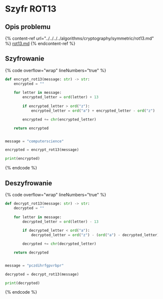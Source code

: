 # Szyfr ROT13

## Opis problemu

{% content-ref url="../../../../algorithms/cryptography/symmetric/rot13.md" %}
[rot13.md](../../../../algorithms/cryptography/symmetric/rot13.md)
{% endcontent-ref %}

## Szyfrowanie

{% code overflow="wrap" lineNumbers="true" %}
```python
def encrypt_rot13(message: str) -> str:
    encrypted = ""
    
    for letter in message:
        encrypted_letter = ord(letter) + 13
        
        if encrypted_letter > ord("z"):
            encrypted_letter = ord("a") + encrypted_letter - ord("z")

        encrypted += chr(encrypted_letter)

    return encrypted


message = "computerscience"

encrypted = encrypt_rot13(message)

print(encrypted)
```
{% endcode %}

## Deszyfrowanie

{% code overflow="wrap" lineNumbers="true" %}
```python
def decrypt_rot13(message: str) -> str:
    decrypted = ""
    
    for letter in message:
        decrypted_letter = ord(letter) - 13
        
        if decrypted_letter < ord("a"):
            decrypted_letter = ord("z") - (ord("a") - decrypted_letter)

        decrypted += chr(decrypted_letter)

    return decrypted


message = "pczdihrfgpvrbpr"

decrypted = decrypt_rot13(message)

print(decrypted)
```
{% endcode %}
